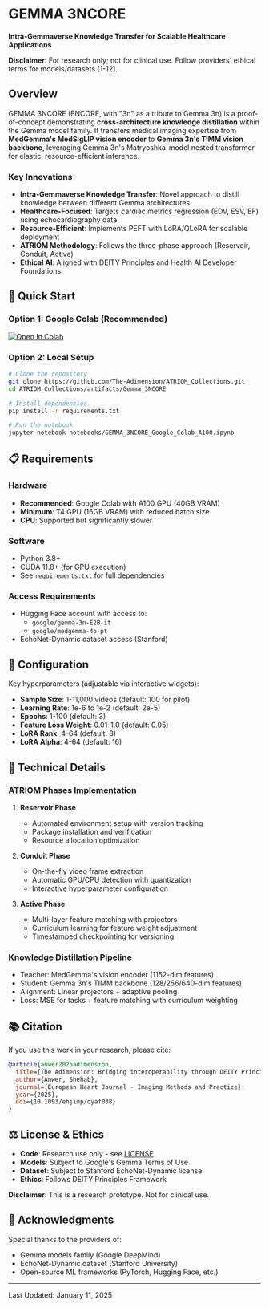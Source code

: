 # GEMMA 3NCORE
**Intra-Gemmaverse Knowledge Transfer for Scalable Healthcare Applications**

**Disclaimer**: For research only; not for clinical use. Follow providers' ethical terms for models/datasets [1-12].

## Overview

GEMMA 3NCORE (ENCORE, with "3n" as a tribute to Gemma 3n) is a proof-of-concept demonstrating **cross-architecture knowledge distillation** within the Gemma model family. It transfers medical imaging expertise from **MedGemma's MedSigLIP vision encoder** to **Gemma 3n's TIMM vision backbone**, leveraging Gemma 3n's Matryoshka-model nested transformer for elastic, resource-efficient inference.

### Key Innovations

- **Intra-Gemmaverse Knowledge Transfer**: Novel approach to distill knowledge between different Gemma architectures
- **Healthcare-Focused**: Targets cardiac metrics regression (EDV, ESV, EF) using echocardiography data
- **Resource-Efficient**: Implements PEFT with LoRA/QLoRA for scalable deployment
- **ATRIOM Methodology**: Follows the three-phase approach (Reservoir, Conduit, Active)
- **Ethical AI**: Aligned with DEITY Principles and Health AI Developer Foundations

## 🚀 Quick Start

### Option 1: Google Colab (Recommended)
[![Open In Colab](https://colab.research.google.com/assets/colab-badge.svg)](https://colab.research.google.com/drive/1MyOKduhgarpjR5c_yfKBd0ydZka4SNYK)

### Option 2: Local Setup
```bash
# Clone the repository
git clone https://github.com/The-Adimension/ATRIOM_Collections.git
cd ATRIOM_Collections/artifacts/Gemma_3NCORE

# Install dependencies
pip install -r requirements.txt

# Run the notebook
jupyter notebook notebooks/GEMMA_3NCORE_Google_Colab_A100.ipynb
```

## 📋 Requirements

### Hardware
- **Recommended**: Google Colab with A100 GPU (40GB VRAM)
- **Minimum**: T4 GPU (16GB VRAM) with reduced batch size
- **CPU**: Supported but significantly slower

### Software
- Python 3.8+
- CUDA 11.8+ (for GPU execution)
- See `requirements.txt` for full dependencies

### Access Requirements
- Hugging Face account with access to:
  - `google/gemma-3n-E2B-it`
  - `google/medgemma-4b-pt`
- EchoNet-Dynamic dataset access (Stanford)

## 🔧 Configuration

Key hyperparameters (adjustable via interactive widgets):
- **Sample Size**: 1-11,000 videos (default: 100 for pilot)
- **Learning Rate**: 1e-6 to 1e-2 (default: 2e-5)
- **Epochs**: 1-100 (default: 3)
- **Feature Loss Weight**: 0.01-1.0 (default: 0.05)
- **LoRA Rank**: 4-64 (default: 8)
- **LoRA Alpha**: 4-64 (default: 16)

## 🔬 Technical Details

### ATRIOM Phases Implementation

1. **Reservoir Phase**
   - Automated environment setup with version tracking
   - Package installation and verification
   - Resource allocation optimization

2. **Conduit Phase**
   - On-the-fly video frame extraction
   - Automatic GPU/CPU detection with quantization
   - Interactive hyperparameter configuration

3. **Active Phase**
   - Multi-layer feature matching with projectors
   - Curriculum learning for feature weight adjustment
   - Timestamped checkpointing for versioning

### Knowledge Distillation Pipeline

- Teacher: MedGemma's vision encoder (1152-dim features)
- Student: Gemma 3n's TIMM backbone (128/256/640-dim features)
- Alignment: Linear projectors + adaptive pooling
- Loss: MSE for tasks + feature matching with curriculum weighting

## 📚 Citation

If you use this work in your research, please cite:

```bibtex
@article{anwer2025adimension,
  title={The Adimension: Bridging interoperability through DEITY Principles},
  author={Anwer, Shehab},
  journal={European Heart Journal - Imaging Methods and Practice},
  year={2025},
  doi={10.1093/ehjimp/qyaf038}
}
```

## ⚖️ License & Ethics

- **Code**: Research use only - see [LICENSE](./LICENSE)
- **Models**: Subject to Google's Gemma Terms of Use
- **Dataset**: Subject to Stanford EchoNet-Dynamic license
- **Ethics**: Follows DEITY Principles Framework

**Disclaimer**: This is a research prototype. Not for clinical use.

## 🤝 Acknowledgments

Special thanks to the providers of:
- Gemma models family (Google DeepMind)
- EchoNet-Dynamic dataset (Stanford University)
- Open-source ML frameworks (PyTorch, Hugging Face, etc.)

---
Last Updated: January 11, 2025

